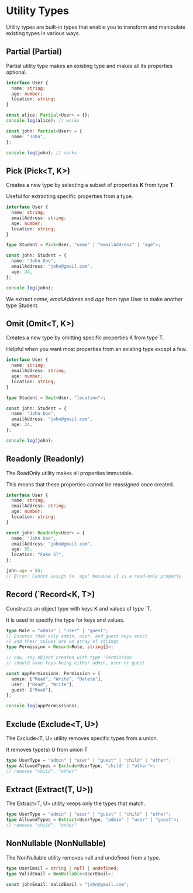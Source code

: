 # Utility Types

Utility types are built-in types that enable you to transform and manipulate existing types in various ways.

## Partial (Partial<T>)

Partial utility type makes an existing type and makes all its properties optional.

```ts
interface User {
  name: string;
  age: number;
  location: string;
}

const alice: Partial<User> = {};
console.log(alice); // works

const john: Partial<User> = {
  name: "John",
};

console.log(john); // works
```

## Pick (Pick<T, K>)

Creates a new type by selecting a subset of properties **K** from type **T**.

Useful for extracting specific properties from a type.

```ts
interface User {
  name: string;
  emailAddress: string;
  age: number;
  location: string;
}

type Student = Pick<User, "name" | "emailAddress" | "age">;

const john: Student = {
  name: "John Doe",
  emailAddress: "john@gmail.com",
  age: 24,
};

console.log(john);
```

We extract _name,_ _emailAddress_ and _age_ from type User to make another type Student.

## Omit (Omit<T, K>)

Creates a new type by omitting specific properties K from type T.

Helpful when you want most properties from an existing type except a few.

```ts
interface User {
  name: string;
  emailAddress: string;
  age: number;
  location: string;
}

type Student = Omit<User, "location">;

const john: Student = {
  name: "John Doe",
  emailAddress: "john@gmail.com",
  age: 24,
};

console.log(john);
```

## Readonly (Readonly<T>)

The ReadOnly<T> utility makes all properties immutable.

This means that these properties cannot be reassigned once created.

```ts
interface User {
  name: string;
  emailAddress: string;
  age: number;
  location: string;
}

const john: Readonly<User> = {
  name: "John Doe",
  emailAddress: "john@gmail.com",
  age: 55,
  location: "Fake ST",
};

john.age = 55;
// Error: Cannot assign to 'age' because it is a read-only property
```

## Record (`Record<K, T>)

Constructs an object type with keys K and values of type `T.

It is used to specify the type for keys and values.

```ts
type Role = "admin" | "user" | "guest";
// Ensures that only admin, user, and guest keys exist
// and their values are an array of strings
type Permission = Record<Role, string[]>;

// now, any object created with type 'Permission'
// should have keys being either admin, user or guest

const appPermissions: Permission = {
  admin: ["Read", "Write", "Delete"],
  user: ["Read", "Write"],
  guest: ["Read"],
};

console.log(appPermissions);
```

## Exclude (Exclude<T, U>)

The Exclude<T, U> utility removes specific types from a union.

It removes type(s) U from union T

```ts
type UserType = "admin" | "user" | "guest" | "child" | "other";
type AllowedTypes = Exclude<UserType, "child" | "other">;
// removes "child", "other"
```

## Extract (Extract(T, U>))

The Extract<T, U> utility keeps only the types that match.

```ts
type UserType = "admin" | "user" | "guest" | "child" | "other";
type AllowedTypes = Extract<UserType, "admin" | "user" | "guest">;
// removes "child", "other"
```

## NonNullable (NonNullable<T>)

The NonNullable<T> utility removes null and undefined from a type.

```ts
type UserEmail = string | null | undefined;
type ValidEmail = NonNullable<UserEmail>;

const johnEmail: ValidEmail = "john@gmail.com";
```